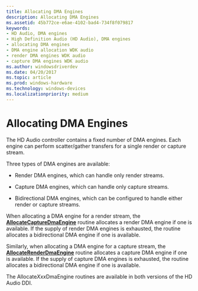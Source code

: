 ```yaml
---
title: Allocating DMA Engines
description: Allocating DMA Engines
ms.assetid: 45b772ce-e6ae-4102-bad4-734f8f079817
keywords:
- HD Audio, DMA engines
- High Definition Audio (HD Audio), DMA engines
- allocating DMA engines
- DMA engine allocation WDK audio
- render DMA engines WDK audio
- capture DMA engines WDK audio
ms.author: windowsdriverdev
ms.date: 04/20/2017
ms.topic: article
ms.prod: windows-hardware
ms.technology: windows-devices
ms.localizationpriority: medium
---
```


# Allocating DMA Engines


The HD Audio controller contains a fixed number of DMA engines. Each engine can perform scatter/gather transfers for a single render or capture stream.

Three types of DMA engines are available:

-   Render DMA engines, which can handle only render streams.

-   Capture DMA engines, which can handle only capture streams.

-   Bidirectional DMA engines, which can be configured to handle either render or capture streams.

When allocating a DMA engine for a render stream, the [**AllocateCaptureDmaEngine**](https://msdn.microsoft.com/library/windows/hardware/ff536177) routine allocates a render DMA engine if one is available. If the supply of render DMA engines is exhausted, the routine allocates a bidirectional DMA engine if one is available.

Similarly, when allocating a DMA engine for a capture stream, the [**AllocateRenderDmaEngine**](https://msdn.microsoft.com/library/windows/hardware/ff536181) routine allocates a capture DMA engine if one is available. If the supply of capture DMA engines is exhausted, the routine allocates a bidirectional DMA engine if one is available.

The Allocate*Xxx*DmaEngine routines are available in both versions of the HD Audio DDI.

 

 




